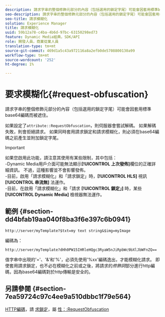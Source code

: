 ```yaml
---
description: 請求字串的整個修飾元部分的內容（包括選用的鎖定字尾）可能會因套用標準base64編碼而被遮住。
seo-description: 請求字串的整個修飾元部分的內容（包括選用的鎖定字尾）可能會因套用標準base64編碼而被遮住。
seo-title: 請求模糊化
solution: Experience Manager
title: 請求模糊化
uuid: 59b12a78-c4ba-4b6d-97bc-63150298ed73
feature: Dynamic Media經典，SDK/API
role: 開發人員，商業從業人員
translation-type: tm+mt
source-git-commit: 469d1a5c43a972116a8a2efb0de5708800130a99
workflow-type: tm+mt
source-wordcount: '252'
ht-degree: 1%

---
```



# 要求模糊化{#request-obfuscation}

請求字串的整個修飾元部分的內容（包括選用的鎖定字尾）可能會因套用標準base64編碼而被遮住。

如果設定了`attribute::RequestObfuscation`，則伺服器會嘗試解碼。 如果解碼失敗，則會拒絕請求。 如果同時套用請求鎖定和請求模糊化，則必須在base64編碼之前產生並附加鎖定字尾。

>[!IMPORTANT]
>
>如果您啟用此功能，請注意其使用有某些限制，其中包括：<br>-Dynamic Media用戶介面可能無法顯示&#x200B;**[!UICONTROL 上次發佈]**&#x200B;欄位的正確詳細資訊。 不過，這種影響並不會影響發佈。<br>-目前，啟用「請求模糊化」和「請求鎖定」時，**[!UICONTROL HLS]** 視訊 **[!UICONTROL 串流無]** 法運作。<br>-目前，在啟用「請求模糊化」和「請求 **[!UICONTROL 鎖定」]** 時，某些 **[!UICONTROL Dynamic Media]** 檢視器無法運作。

## 範例 {#section-dd4bfab19aa040f8ba3f6e397c6b0941}

`http://server/myTemplate?$txt=my text string&$img=myImage`

編碼為：

`http://server/myTemplate?dHh0PW15IHRleHQgc3RyaW5nJiRpbWc9bXlJbWFnZQ==`

值字串中出現的&#39;=&#39;、&#39;&amp;&#39;和&#39;%&#39;，必須先使用&#39;%xx&#39;編碼逸出，才能模糊化請求。 即使套用請求鎖定，也不必在模糊化之前或之後，將請求的&#x200B;*修飾詞*&#x200B;部分進行http編碼，因為base64編碼對於http傳輸是安全的。

## 另請參閱 {#section-7ea59724c97c4ee9a510dbbc1f79e564}

[HTTP編碼](../../../../../is-api/http-ref/image-serving-api-ref/c-http-protocol-reference/c-syntax-and-features/r-http-encoding.md#reference-bb34dd13f316462695448acfa8f92df7)，請 [求鎖定](../../../../../is-api/http-ref/image-serving-api-ref/c-http-protocol-reference/c-syntax-and-features/r-request-locking.md#reference-4177193d20774daab0dbf206a927844c)，屬 [性：:RequestObfuscation](../../../../../is-api/image-catalog/image-serving-api-ref/c-image-catalog-reference/c-attributes-reference/r-requestobfuscation.md#reference-730a3330253343f893419ebd52baf0bd)
